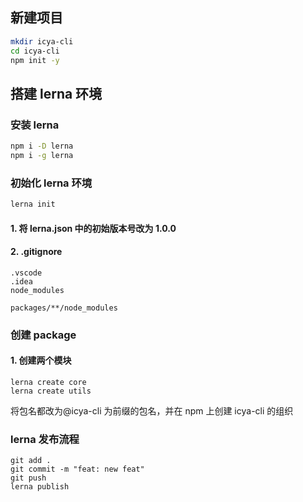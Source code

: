 ## 新建项目

```bash
mkdir icya-cli
cd icya-cli
npm init -y
```

## 搭建 lerna 环境

### 安装 lerna

```bash
npm i -D lerna
npm i -g lerna
```

### 初始化 lerna 环境

```bash
lerna init
```

#### 1. 将 lerna.json 中的初始版本号改为 1.0.0

#### 2. .gitignore

```
.vscode
.idea
node_modules

packages/**/node_modules
```

### 创建 package

#### 1. 创建两个模块

```
lerna create core
lerna create utils
```

将包名都改为@icya-cli 为前缀的包名，并在 npm 上创建 icya-cli 的组织

### lerna 发布流程

```
git add .
git commit -m "feat: new feat"
git push
lerna publish
```

